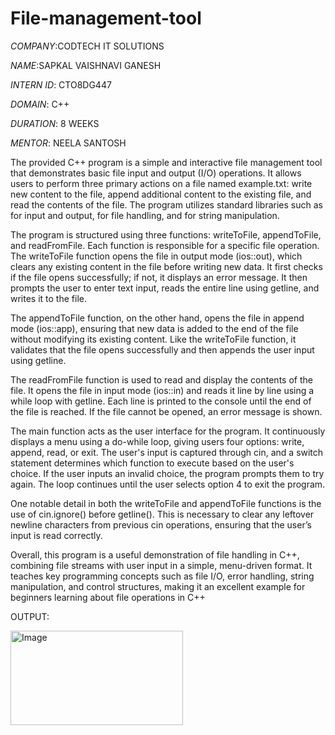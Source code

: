 # File-management-tool
*COMPANY*:CODTECH IT SOLUTIONS

*NAME*:SAPKAL VAISHNAVI GANESH

*INTERN ID*: CTO8DG447

*DOMAIN*: C++

*DURATION*: 8 WEEKS

*MENTOR*: NEELA SANTOSH 

The provided C++ program is a simple and interactive file management tool that demonstrates basic file input and output (I/O) operations. It allows users to perform three primary actions on a file named example.txt: write new content to the file, append additional content to the existing file, and read the contents of the file. The program utilizes standard libraries such as <iostream> for input and output, <fstream> for file handling, and <string> for string manipulation.

The program is structured using three functions: writeToFile, appendToFile, and readFromFile. Each function is responsible for a specific file operation. The writeToFile function opens the file in output mode (ios::out), which clears any existing content in the file before writing new data. It first checks if the file opens successfully; if not, it displays an error message. It then prompts the user to enter text input, reads the entire line using getline, and writes it to the file.

The appendToFile function, on the other hand, opens the file in append mode (ios::app), ensuring that new data is added to the end of the file without modifying its existing content. Like the writeToFile function, it validates that the file opens successfully and then appends the user input using getline.

The readFromFile function is used to read and display the contents of the file. It opens the file in input mode (ios::in) and reads it line by line using a while loop with getline. Each line is printed to the console until the end of the file is reached. If the file cannot be opened, an error message is shown.

The main function acts as the user interface for the program. It continuously displays a menu using a do-while loop, giving users four options: write, append, read, or exit. The user's input is captured through cin, and a switch statement determines which function to execute based on the user's choice. If the user inputs an invalid choice, the program prompts them to try again. The loop continues until the user selects option 4 to exit the program.

One notable detail in both the writeToFile and appendToFile functions is the use of cin.ignore() before getline(). This is necessary to clear any leftover newline characters from previous cin operations, ensuring that the user’s input is read correctly.

Overall, this program is a useful demonstration of file handling in C++, combining file streams with user input in a simple, menu-driven format. It teaches key programming concepts such as file I/O, error handling, string manipulation, and control structures, making it an excellent example for beginners learning about file operations in C++

OUTPUT: 

<img width="276" height="151" alt="Image" src="https://github.com/user-attachments/assets/3fe34807-85e0-4cc4-8f82-59f029842336" />
